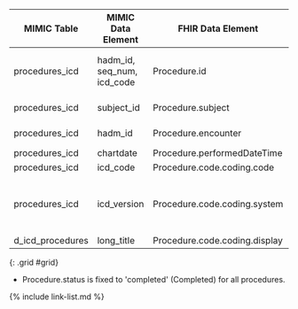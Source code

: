 |MIMIC Table|MIMIC Data Element|FHIR Data Element|FHIR Profile|Notes| 
|---|---|---|---|---|
|procedures_icd|hadm_id, seq_num, icd_code|Procedure.id|[MimicProcedure]|Concat elements and convert to UUID5|
|procedures_icd|subject_id|Procedure.subject|[MimicProcedure]|Convert to UUID5|
|procedures_icd|hadm_id|Procedure.encounter|[MimicProcedure]|Convert to UUID5|
|procedures_icd|chartdate|Procedure.performedDateTime|[MimicProcedure]||
|procedures_icd|icd_code|Procedure.code.coding.code|[MimicProcedure]||
|procedures_icd|icd_version|Procedure.code.coding.system|[MimicProcedure]|ICD Version used to select FHIR ICD codesystem|
|d_icd_procedures|long_title|Procedure.code.coding.display|[MimicProcedure]||
{: .grid #grid}

* Procedure.status is fixed to 'completed' (Completed) for all procedures.

{% include link-list.md %}
